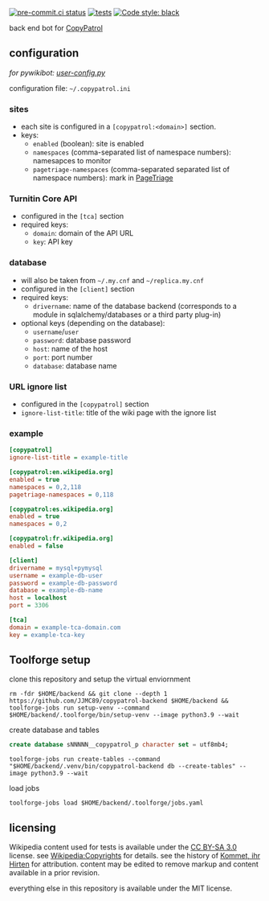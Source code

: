 [![pre-commit.ci status](https://results.pre-commit.ci/badge/github/JJMC89/copypatrol-backend/main.svg)](https://results.pre-commit.ci/latest/github/JJMC89/copypatrol-backend/main) [![tests](https://github.com/JJMC89/copypatrol-backend/actions/workflows/tests.yaml/badge.svg?branch=main)](https://github.com/JJMC89/copypatrol-backend/actions?query=workflow%3Atests+branch%3Amain) [![Code style: black](https://img.shields.io/badge/code%20style-black-000000.svg)](https://github.com/psf/black)

back end bot for [CopyPatrol](https://copypatrol.toolforge.org)

## configuration

*for pywikibot: [user-config.py](https://www.mediawiki.org/wiki/Special:MyLanguage/Manual:Pywikibot/user-config.py)*

configuration file: `~/.copypatrol.ini`

### sites

- each site is configured in a `[copypatrol:<domain>]` section.
- keys:
  - `enabled` (boolean): site is enabled
  - `namespaces` (comma-separated list of namespace numbers): namesapces to monitor
  - `pagetriage-namespaces` (comma-separated separated list of namespace numbers): mark in [PageTriage](https://www.mediawiki.org/wiki/Special:MyLanguage/Extension:PageTriage)

### Turnitin Core API

- configured in the `[tca]` section
- required keys:
  - `domain`: domain of the API URL
  - `key`: API key

### database

- will also be taken from `~/.my.cnf` and `~/replica.my.cnf`
- configured in the `[client]` section
- required keys:
  - `drivername`: name of the database backend (corresponds to a module in sqlalchemy/databases or a third party plug-in)
- optional keys (depending on the database):
  - `username`/`user`
  - `password`: database password
  - `host`: name of the host
  - `port`: port number
  - `database`: database name

### URL ignore list

- configured in the `[copypatrol]` section
- `ignore-list-title`: title of the wiki page with the ignore list

### example

```ini
[copypatrol]
ignore-list-title = example-title

[copypatrol:en.wikipedia.org]
enabled = true
namespaces = 0,2,118
pagetriage-namespaces = 0,118

[copypatrol:es.wikipedia.org]
enabled = true
namespaces = 0,2

[copypatrol:fr.wikipedia.org]
enabled = false

[client]
drivername = mysql+pymysql
username = example-db-user
password = example-db-password
database = example-db-name
host = localhost
port = 3306

[tca]
domain = example-tca-domain.com
key = example-tca-key
```

## Toolforge setup

clone this repository and setup the virtual enviornment
```
rm -fdr $HOME/backend && git clone --depth 1 https://github.com/JJMC89/copypatrol-backend $HOME/backend && toolforge-jobs run setup-venv --command $HOME/backend/.toolforge/bin/setup-venv --image python3.9 --wait
```

create database and tables
```sql
create database sNNNNN__copypatrol_p character set = utf8mb4;
```
```
toolforge-jobs run create-tables --command "$HOME/backend/.venv/bin/copypatrol-backend db --create-tables" --image python3.9 --wait
```

load jobs
```
toolforge-jobs load $HOME/backend/.toolforge/jobs.yaml
```

## licensing

Wikipedia content used for tests is available under the [CC BY-SA 3.0](https://creativecommons.org/licenses/by-sa/3.0/legalcode) license. see [Wikipedia:Copyrights](https://en.wikipedia.org/wiki/Wikipedia:Copyrights) for details. see the history of [Kommet, ihr Hirten](https://en.wikipedia.org/w/index.php?oldid=1126962296&action=history) for attribution. content may be edited to remove markup and content available in a prior revision.

everything else in this repository is available under the MIT license.

